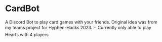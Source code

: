 # CardBot
A Discord Bot to play card games with your friends. Original idea was from my teams project for Hyphen-Hacks 2023.
🃏 Currently only able to play Hearts with 4 players
